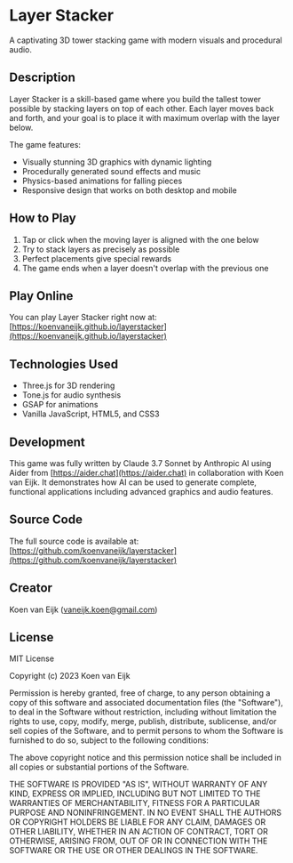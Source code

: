 # Layer Stacker

A captivating 3D tower stacking game with modern visuals and procedural audio.


## Description

Layer Stacker is a skill-based game where you build the tallest tower possible by stacking layers on top of each other. Each layer moves back and forth, and your goal is to place it with maximum overlap with the layer below.

The game features:
- Visually stunning 3D graphics with dynamic lighting
- Procedurally generated sound effects and music
- Physics-based animations for falling pieces
- Responsive design that works on both desktop and mobile

## How to Play

1. Tap or click when the moving layer is aligned with the one below
2. Try to stack layers as precisely as possible
3. Perfect placements give special rewards
4. The game ends when a layer doesn't overlap with the previous one

## Play Online

You can play Layer Stacker right now at:
[https://koenvaneijk.github.io/layerstacker](https://koenvaneijk.github.io/layerstacker)

## Technologies Used

- Three.js for 3D rendering
- Tone.js for audio synthesis
- GSAP for animations
- Vanilla JavaScript, HTML5, and CSS3

## Development

This game was fully written by Claude 3.7 Sonnet by Anthropic AI using Aider from [https://aider.chat](https://aider.chat) in collaboration with Koen van Eijk. It demonstrates how AI can be used to generate complete, functional applications including advanced graphics and audio features.

## Source Code

The full source code is available at:
[https://github.com/koenvaneijk/layerstacker](https://github.com/koenvaneijk/layerstacker)

## Creator

Koen van Eijk (vaneijk.koen@gmail.com)

## License

MIT License

Copyright (c) 2023 Koen van Eijk

Permission is hereby granted, free of charge, to any person obtaining a copy
of this software and associated documentation files (the "Software"), to deal
in the Software without restriction, including without limitation the rights
to use, copy, modify, merge, publish, distribute, sublicense, and/or sell
copies of the Software, and to permit persons to whom the Software is
furnished to do so, subject to the following conditions:

The above copyright notice and this permission notice shall be included in all
copies or substantial portions of the Software.

THE SOFTWARE IS PROVIDED "AS IS", WITHOUT WARRANTY OF ANY KIND, EXPRESS OR
IMPLIED, INCLUDING BUT NOT LIMITED TO THE WARRANTIES OF MERCHANTABILITY,
FITNESS FOR A PARTICULAR PURPOSE AND NONINFRINGEMENT. IN NO EVENT SHALL THE
AUTHORS OR COPYRIGHT HOLDERS BE LIABLE FOR ANY CLAIM, DAMAGES OR OTHER
LIABILITY, WHETHER IN AN ACTION OF CONTRACT, TORT OR OTHERWISE, ARISING FROM,
OUT OF OR IN CONNECTION WITH THE SOFTWARE OR THE USE OR OTHER DEALINGS IN THE
SOFTWARE.
